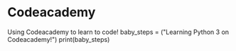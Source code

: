 # Codeacademy
Using Codeacademy to learn to code!
baby_steps = ("Learning Python 3 on Codeacademy!")
print(baby_steps)
